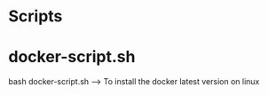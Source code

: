 # Scripts

# docker-script.sh
bash docker-script.sh --> To install the docker latest version on linux
